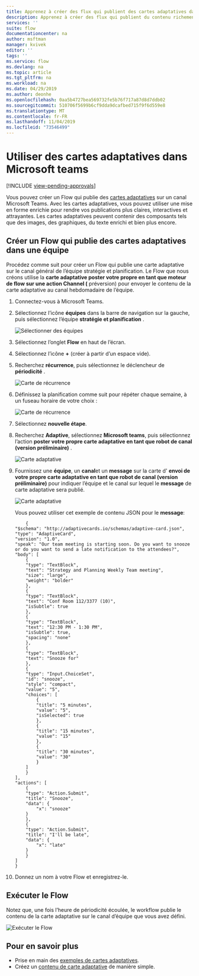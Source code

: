 ```yaml
---
title: Apprenez à créer des flux qui publient des cartes adaptatives dans Microsoft teams | Microsoft Docs
description: Apprenez à créer des flux qui publient du contenu richement mis en forme avec des cartes adaptatives vers Microsoft Teams.
services: ''
suite: flow
documentationcenter: na
author: msftman
manager: kvivek
editor: ''
tags: ''
ms.service: flow
ms.devlang: na
ms.topic: article
ms.tgt_pltfrm: na
ms.workload: na
ms.date: 04/29/2019
ms.author: deonhe
ms.openlocfilehash: 0aa5b4727bea569732fe5b76f717a87d8d7ddb02
ms.sourcegitcommit: 510706f5699b6cf9dda9dcafbed715f9f6d559e8
ms.translationtype: MT
ms.contentlocale: fr-FR
ms.lasthandoff: 11/04/2019
ms.locfileid: "73546499"
---
```

<!--from editor: I notice that adaptive cards is capitalized on the page opened by the link in the first paragraph. But the screenshots in this file don't show it being capitalized. So I'm unsure if it should change.-->


# <a name="use-adaptive-cards-in-microsoft-teams"></a>Utiliser des cartes adaptatives dans Microsoft teams
[!INCLUDE [view-pending-approvals](includes/cc-rebrand.md)]

Vous pouvez créer un Flow qui publie des [cartes adaptatives](https://adaptivecards.io) sur un canal Microsoft Teams. Avec les cartes adaptatives, vous pouvez utiliser une mise en forme enrichie pour rendre vos publications plus claires, interactives et attrayantes. Les cartes adaptatives peuvent contenir des composants tels que des images, des graphiques, du texte enrichi et bien plus encore.

## <a name="create-a-flow-that-posts-adaptive-cards-to-a-team"></a>Créer un Flow qui publie des cartes adaptatives dans une équipe

Procédez comme suit pour créer un Flow qui publie une carte adaptative sur le canal général de l’équipe stratégie et planification. Le Flow que nous créons utilise la **carte adaptative poster votre propre en tant que moteur de flow sur une action Channel (** préversion) pour envoyer le contenu de la carte adaptative au canal hebdomadaire de l’équipe.

1. Connectez-vous à Microsoft Teams.
1. Sélectionnez l’icône **équipes** dans la barre de navigation sur la gauche, puis sélectionnez l’équipe **stratégie et planification** .

    ![Sélectionner des équipes](media/create-adaptive-cards-teams/select-teams-team.png)

1. Sélectionnez l’onglet **Flow** en haut de l’écran.
1. Sélectionnez l’icône **+** (créer à partir d’un espace vide).
1. Recherchez **récurrence**, puis sélectionnez le déclencheur de **périodicité** .

    ![Carte de récurrence](media/create-adaptive-cards-teams/select-recurrence.png)

1. Définissez la planification comme suit pour répéter chaque semaine, à un fuseau horaire de votre choix :
    
    ![Carte de récurrence](media/create-adaptive-cards-teams/recurrence-card.png)
    
1. Sélectionnez **nouvelle étape**.
1. Recherchez **Adaptive**, sélectionnez **Microsoft teams**, puis sélectionnez l’action **poster votre propre carte adaptative en tant que robot de canal (version préliminaire)** .

   ![Carte adaptative](media/create-adaptive-cards-teams/select-adaptive-post-message-action.png)

1. Fournissez une **équipe**, un **canal**et un **message** sur la carte d' **envoi de votre propre carte adaptative en tant que robot de canal (version préliminaire)** pour indiquer l’équipe et le canal sur lequel le **message** de carte adaptative sera publié.

   ![Carte adaptative](media/create-adaptive-cards-teams/adaptive-card-message.png)

   Vous pouvez utiliser cet exemple de contenu JSON pour le **message**:

    ````
        {
    "$schema": "http://adaptivecards.io/schemas/adaptive-card.json",
    "type": "AdaptiveCard",
    "version": "1.0",
    "speak": "Our team meeting is starting soon. Do you want to snooze  or do you want to send a late notification to the attendees?",
    "body": [
        {
        "type": "TextBlock",
        "text": "Strategy and Planning Weekly Team meeting",
        "size": "large",
        "weight": "bolder"
        },
        {
        "type": "TextBlock",
        "text": "Conf Room 112/3377 (10)",
        "isSubtle": true
        },
        {
        "type": "TextBlock",
        "text": "12:30 PM - 1:30 PM",
        "isSubtle": true,
        "spacing": "none"
        },
        {
        "type": "TextBlock",
        "text": "Snooze for"
        },
        {
        "type": "Input.ChoiceSet",
        "id": "snooze",
        "style": "compact",
        "value": "5",
        "choices": [
            {
            "title": "5 minutes",
            "value": "5",
            "isSelected": true
            },
            {
            "title": "15 minutes",
            "value": "15"
            },
            {
            "title": "30 minutes",
            "value": "30"
            }
        ]
        }
    ],
    "actions": [
        {
        "type": "Action.Submit",
        "title": "Snooze",
        "data": {
            "x": "snooze"
        }
        },
        {
        "type": "Action.Submit",
        "title": "I'll be late",
        "data": {
            "x": "late"
        }
        }
    ]
    }
    ````


1. Donnez un nom à votre Flow et enregistrez-le.


## <a name="run-the-flow"></a>Exécuter le Flow

Notez que, une fois l’heure de périodicité écoulée, le workflow publie le contenu de la carte adaptative sur le canal d’équipe que vous avez défini.

![Exécuter le Flow](media/create-adaptive-cards-teams/flow-run-result.png)

## <a name="learn-more"></a>Pour en savoir plus

- Prise en main des [exemples de cartes adaptatives](https://adaptivecards.io/samples/).
- Créez un [contenu de carte adaptative](https://adaptivecards.io) de manière simple.



